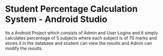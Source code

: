 # Student Percentage Calculation System - Android Studio #
Its a Android Project which consists of Admin and User Logins and It simply calculates percentage of 5 subjects where each subject is of 70 marks and stores it in the database and student can view the results and Admin can modify the results.

